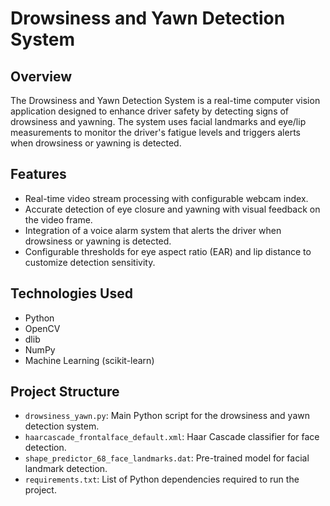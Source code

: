 # Drowsiness and Yawn Detection System

## Overview

The Drowsiness and Yawn Detection System is a real-time computer vision application designed to enhance driver safety by detecting signs of drowsiness and yawning. The system uses facial landmarks and eye/lip measurements to monitor the driver's fatigue levels and triggers alerts when drowsiness or yawning is detected.

## Features

- Real-time video stream processing with configurable webcam index.
- Accurate detection of eye closure and yawning with visual feedback on the video frame.
- Integration of a voice alarm system that alerts the driver when drowsiness or yawning is detected.
- Configurable thresholds for eye aspect ratio (EAR) and lip distance to customize detection sensitivity.

## Technologies Used

- Python
- OpenCV
- dlib
- NumPy
- Machine Learning (scikit-learn)

## Project Structure

- `drowsiness_yawn.py`: Main Python script for the drowsiness and yawn detection system.
- `haarcascade_frontalface_default.xml`: Haar Cascade classifier for face detection.
- `shape_predictor_68_face_landmarks.dat`: Pre-trained model for facial landmark detection.
- `requirements.txt`: List of Python dependencies required to run the project.
